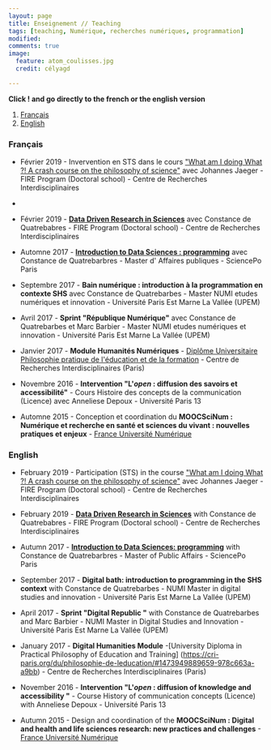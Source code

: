 ```yaml
---
layout: page
title: Enseignement // Teaching
tags: [teaching, Numérique, recherches numériques, programmation]
modified:
comments: true
image:
  feature: atom_coulisses.jpg
  credit: célyagd

---
```

**Click ! and go directly to the french or the english version**

1. [Français](#français)
2. [English](#english)

### Français <a name="français"></a>

- Février 2019 - Invervention en STS dans le cours ["What am I doing What ?! A crash course on the philosophy of science"](https://cri-paris.org/fire/academic-program/fire-courses/philosophy-of-science/) avec Johannes Jaeger - FIRE Program (Doctoral school) - Centre de Recherches Interdisciplinaires
-
- Février 2019 - **[Data Driven Research in Sciences](https://cri-paris.org/fire/academic-program/fire-courses/data-driven-research-sciences/)** avec Constance de Quatrebabres - FIRE Program (Doctoral school) - Centre de Recherches Interdisciplinaires

- Automne 2017 - **[Introduction to Data Sciences : programming](http://formation.sciences-po.fr/enseignement/2017/OAFP/4920)** avec Constance de Quatrebarbres - Master d' Affaires publiques - SciencePo Paris

- Septembre 2017 - **Bain numérique : introduction à la programmation en contexte SHS** avec Constance de Quatrebarbes - Master NUMI etudes numériques et innovation  - Université Paris Est Marne La Vallée (UPEM)

- Avril 2017 - **Sprint "République Numérique"** avec Constance de Quatrebarbes et Marc Barbier - Master NUMI etudes numériques et innovation  - Université Paris Est Marne La Vallée (UPEM)

- Janvier 2017 - **Module Humanités Numériques**  - [Diplôme Universitaire Philosophie pratique de l'éducation et de la formation](https://cri-paris.org/du/philosophie-de-leducation/#1473949889659-978c663a-a9bb) - Centre de Recherches Interdisciplinaires (Paris)

- Novembre 2016 - **Intervention "L'*open* : diffusion des savoirs et accessibilité"** - Cours Histoire des concepts de la communication (Licence) avec Anneliese Depoux - Université Paris 13

- Automne 2015 - Conception et coordination du **MOOCSciNum : Numérique et recherche en santé et sciences du vivant : nouvelles pratiques et enjeux** - [France Université Numérique](https://www.fun-mooc.fr/courses/VirchowVillerme/06005/session01/about)


### English <a name="english"></a>

- February 2019 - Participation (STS) in the course ["What am I doing What ?! A crash course on the philosophy of science"](https://cri-paris.org/fire/academic-program/fire-courses/philosophy-of-science/) avec Johannes Jaeger - FIRE Program (Doctoral school) - Centre de Recherches Interdisciplinaires

- February 2019 - **[Data Driven Research in Sciences](https://cri-paris.org/fire/academic-program/fire-courses/data-driven-research-sciences/)** with Constance de Quatrebabres - FIRE Program (Doctoral school) - Centre de Recherches Interdisciplinaires

- Autumn 2017 - **[Introduction to Data Sciences: programming](http://formation.sciences-po.fr/enseignement/2017/OAFP/4920)** with Constance de Quatrebarbres - Master of Public Affairs - SciencePo Paris

- September 2017 - **Digital bath: introduction to programming in the SHS context** with Constance de Quatrebarbes - NUMI Master in digital studies and innovation - Université Paris Est Marne La Vallée (UPEM)

- April 2017 - **Sprint "Digital Republic "** with Constance de Quatrebarbes and Marc Barbier - NUMI Master in Digital Studies and Innovation - Université Paris Est Marne La Vallée (UPEM)

- January 2017 - **Digital Humanities Module** -[University Diploma in Practical Philosophy of Education and Training] (https://cri-paris.org/du/philosophie-de-leducation/#1473949889659-978c663a-a9bb) - Centre de Recherches Interdisciplinaires (Paris)

- November 2016 - **Intervention "L'*open* : diffusion of knowledge and accessibility "** - Course History of communication concepts (Licence) with Anneliese Depoux - Université Paris 13

- Autumn 2015 - Design and coordination of the **MOOCSciNum : Digital and health and life sciences research: new practices and challenges** -[France Université Numérique](https://www.fun-mooc.fr/courses/VirchowVillerme/06005/session01/about)
